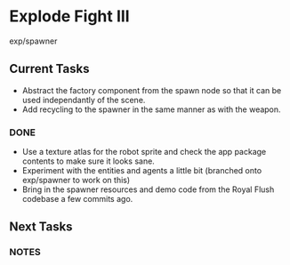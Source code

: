 # Explode Fight III
exp/spawner

## Current Tasks
- Abstract the factory component from the spawn node so that it can be used independantly of the scene.
- Add recycling to the spawner in the same manner as with the weapon.

### DONE
- Use a texture atlas for the robot sprite and check the app package contents to make sure it looks sane.
- Experiment with the entities and agents a little bit (branched onto exp/spawner to work on this)
- Bring in the spawner resources and demo code from the Royal Flush codebase a few commits ago.

## Next Tasks

### NOTES
